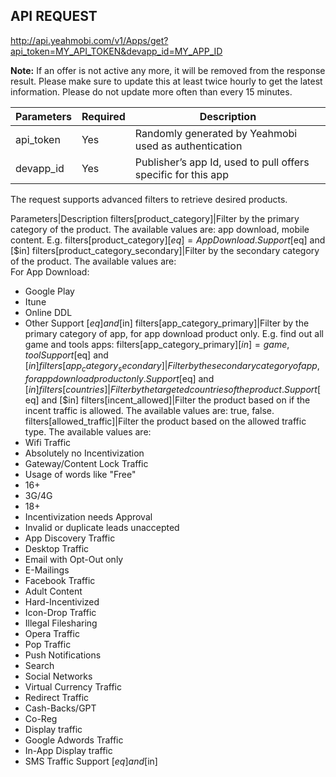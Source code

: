## API REQUEST
<http://api.yeahmobi.com/v1/Apps/get?api_token=MY_API_TOKEN&devapp_id=MY_APP_ID>

**Note:** If an offer is not active any more, it will be removed from the response result. Please make sure to update this at least twice hourly to get the latest information. Please do not update more often than every 15 minutes.

Parameters|Required|Description
--|--|--
api_token|Yes|Randomly generated by Yeahmobi used as authentication
devapp_id|Yes|Publisher’s app Id, used to pull offers specific for this app

The request supports advanced filters to retrieve desired products.

Parameters|Description
filters[product_category]|Filter by the primary category of the product. The available values are: app download, mobile content. E.g. filters[product_category][$eq]=App Download.  
Support [$eq] and [$in]
filters[product_category_secondary]|Filter by the secondary category of the product. The available values are:   
For App Download:   
- Google Play
- Itune
- Online DDL
- Other
Support [$eq] and [$in]
filters[app_category_primary]|Filter by the primary category   of app, for app download product only. E.g. find out all game and tools apps: filters[app_category_primary][$in]=game,tool  
Support [$eq] and [$in]
filters[app_category_secondary]|Filter by the secondary category of app, for app download product only.  
Support [$eq] and [$in]
filters[countries]|Filter by the targeted countries of the product.  
Support [$eq] and [$in]
filters[incent_allowed]|Filter the product based on if the incent traffic is allowed. The available values are: true, false. 
filters[allowed_traffic]|Filter the product based on the allowed traffic type. The available values are:  
- Wifi Traffic
- Absolutely no Incentivization
- Gateway/Content Lock Traffic
- Usage of words like "Free"
- 16+
- 3G/4G
- 18+
- Incentivization needs Approval
- Invalid or duplicate leads unaccepted
- App Discovery Traffic
- Desktop Traffic
- Email with Opt-Out only
- E-Mailings
- Facebook Traffic
- Adult Content
- Hard-Incentivized
- Icon-Drop Traffic
- Illegal Filesharing
- Opera Traffic
- Pop Traffic
- Push Notifications
- Search
- Social Networks
- Virtual Currency Traffic
- Redirect Traffic
- Cash-Backs/GPT
- Co-Reg
- Display traffic
- Google Adwords Traffic
- In-App Display traffic
- SMS Traffic
Support [$eq] and [$in]